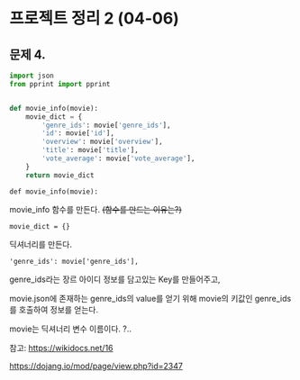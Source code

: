 # 프로젝트 정리 2 (04-06)

## 문제 4.

```python
import json
from pprint import pprint


def movie_info(movie): 
    movie_dict = {
        'genre_ids': movie['genre_ids'],
        'id': movie['id'],
        'overview': movie['overview'],
        'title': movie['title'],
        'vote_average': movie['vote_average'],
    }
    return movie_dict

```

`def movie_info(movie): `

movie_info 함수를 만든다. ~~(함수를 만드는 이유는?)~~

`movie_dict = {}`

딕셔너리를 만든다.

`'genre_ids': movie['genre_ids'],`

genre_ids라는 장르 아이디 정보를 담고있는 Key를 만들어주고,

movie.json에 존재하는 genre_ids의 value를 얻기 위해 movie의 키값인 genre_ids를 호출하여 정보를 얻는다. 

movie는 딕셔너리 변수 이름이다. ?..

참고: https://wikidocs.net/16

https://dojang.io/mod/page/view.php?id=2347